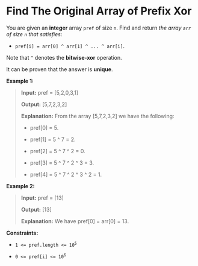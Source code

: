 # Find The Original Array of Prefix Xor

You are given an **integer** array <code>pref</code> of size <code>n</code>. Find and return *the array *<code>arr</code>* of size *<code>n</code>* that satisfies*:

- <code>pref[i] = arr[0] ^ arr[1] ^ ... ^ arr[i]</code>.

Note that <code>^</code> denotes the **bitwise-xor** operation.

It can be proven that the answer is **unique**.


**Example 1:**
>
> **Input:** pref = [5,2,0,3,1]
>
> **Output:** [5,7,2,3,2]
>
> **Explanation:** From the array [5,7,2,3,2] we have the following:
>
> - pref[0] = 5.
>
> - pref[1] = 5 ^ 7 = 2.
>
> - pref[2] = 5 ^ 7 ^ 2 = 0.
>
> - pref[3] = 5 ^ 7 ^ 2 ^ 3 = 3.
>
> - pref[4] = 5 ^ 7 ^ 2 ^ 3 ^ 2 = 1.

**Example 2:**
>
> **Input:** pref = [13]
>
> **Output:** [13]
>
> **Explanation:** We have pref[0] = arr[0] = 13.


**Constraints:**

- <code>1 &lt;= pref.length &lt;= 10<sup>5</sup></code>

- <code>0 &lt;= pref[i] &lt;= 10<sup>6</sup></code>
